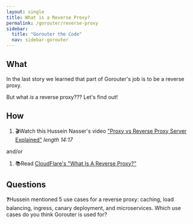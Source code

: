 ```yaml
---
layout: single
title: What is a Reverse Proxy?
permalink: /gorouter/reverse-proxy
sidebar:
  title: "Gorouter the Code"
  nav: sidebar-gorouter
---
```

## What

In the last story we learned that part of Gorouter's job is to be a reverse proxy.

But what _is_ a reverse proxy??? Let's find out!

## How

1. 🎬Watch this Hussein Nasser's video ["Proxy vs Reverse Proxy Server Explained"](https://www.youtube.com/watch?v=SqqrOspasag&ab_channel=HusseinNasser) _length 14:17_

and/or

1. 📚Read [CloudFlare's "What Is A Reverse Proxy?"](https://www.cloudflare.com/learning/cdn/glossary/reverse-proxy/)

## Questions
❓Hussein mentioned 5 use cases for a reverse proxy: caching, load balancing, ingress, canary deployment, and microservices. Which use cases do you think Gorouter is used for?

